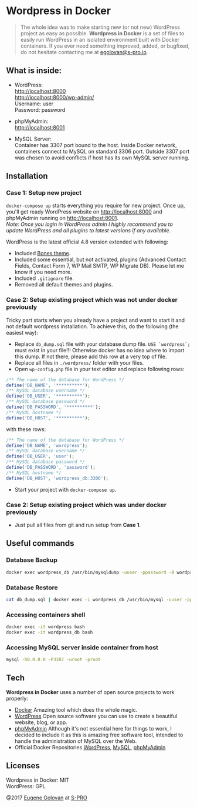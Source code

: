 # Wordpress in Docker  
  
> The whole idea was to make starting new (or not new) WordPress project as easy as possible. **Wordpress in Docker** is a set of files to easily run WordPress in an isolated environment built with Docker containers. If you ever need something improved, added, or bugfixed, do not hesitate contacting me at [egolovan@s-pro.io](mailto:egolovan@s-pro.io).  
  
## What is inside:  
  
- WordPress:  
[http://localhost:8000](http://localhost:8000)  
[http://localhost:8000/wp-admin/](http://localhost:8000/wp-admin/)  
Username: user  
Password: password  
  
- phpMyAdmin:  
[http://localhost:8001](http://localhost:8001)  
  
- MySQL Server:  
Container has 3307 port bound to the host. Inside Docker network, containers connect to MySQL on standard 3306 port. Outside 3307 port was chosen to avoid conflicts if host has its own MySQL server running.  
  
## Installation   
  
### Case 1: Setup new project  
```docker-compose up``` starts everything you require for new project. Once up, you'll get ready WordPress website on [http://localhost:8000](http://localhost:8000) and phpMyAdmin running on [http://localhost:8001](http://localhost:8001).   
*Note: Once you login in WordPress admin I highly recommend you to update WordPress and all plugins to latest versions if any available.*  
  
WordPress is the latest official 4.8 version extended with following:  
- Included [Bones theme](https://github.com/eddiemachado/bones).  
- Included some essential, but not activated, plugins (Advanced Contact Fields, Contact Form 7, WP Mail SMTP, WP Migrate DB). Please let me know if you need more.  
- Included ```.gitignore``` file.  
- Removed all default themes and plugins.  
  
### Case 2: Setup existing project which was not under docker previously  
Tricky part starts when you already have a project and want to start it and not default wordpress installation. To achieve this, do the following (the easiest way):  
- Replace ```db_dump.sql``` file with your database dump file. ```USE `wordpress`;``` must exist in your file!!! Otherwise docker has no idea where to import this dump. If not there, please add this row at a very top of file.  
- Replace all files in ```./wordpress/``` folder with your files.  
- Open ```wp-config.php``` file in your text editor and replace following rows:  
  
```php  
/** The name of the database for WordPress */  
define('DB_NAME', '**********');  
/** MySQL database username */  
define('DB_USER', '**********');  
/** MySQL database password */  
define('DB_PASSWORD', '**********');  
/** MySQL hostname */  
define('DB_HOST', '**********');  
```  
  
with these rows:  
  
```php  
/** The name of the database for WordPress */  
define('DB_NAME', 'wordpress');  
/** MySQL database username */  
define('DB_USER', 'user');  
/** MySQL database password */  
define('DB_PASSWORD', 'password');  
/** MySQL hostname */  
define('DB_HOST', 'wordpress_db:3306');  
```  
- Start your project with ```docker-compose up```.  
  
### Case 2: Setup existing project which was under docker previously  
  
- Just pull all files from git and run setup from **Case 1**.  
  
## Useful commands  
  
### Database Backup  
```sh  
docker exec wordpress_db /usr/bin/mysqldump -uuser -ppassword -B wordpress wordpress > db_dump.sql  
```  
  
### Database Restore  
```sh  
cat db_dump.sql | docker exec -i wordpress_db /usr/bin/mysql -uuser -ppassword wordpress  
```  
  
### Accessing containers shell  
```sh  
docker exec -it wordpress bash  
docker exec -it wordpress_db bash  
```  
  
### Accessing MySQL server inside container from host  
```sh  
mysql -h0.0.0.0 -P3307 -uroot -proot  
```  
  
## Tech  
  
**Wordpress in Docker** uses a number of open source projects to work properly:  
  
- [Docker](https://www.docker.com/) Amazing tool which does the whole magic.  
- [WordPress](https://www.wordpress.org/) Open source software you can use to create a beautiful website, blog, or app.  
- [phpMyAdmin](https://www.phpmyadmin.net/) Although it's not essential here for things to work, I decided to include it as this is amazing free software tool, intended to handle the administration of MySQL over the Web.  
- Official Docker Repositories [WordPress](https://hub.docker.com/_/wordpress/), [MySQL](https://hub.docker.com/_/mysql/), [phpMyAdmin](https://hub.docker.com/r/phpmyadmin/phpmyadmin/)  
  
Licenses  
----  
  
Wordpress in Docker: MIT  
WordPress: GPL   
  
@2017 [Eugene Golovan](mailto:egolovan@s-pro.io) at [S-PRO](http://s-pro.io)  
